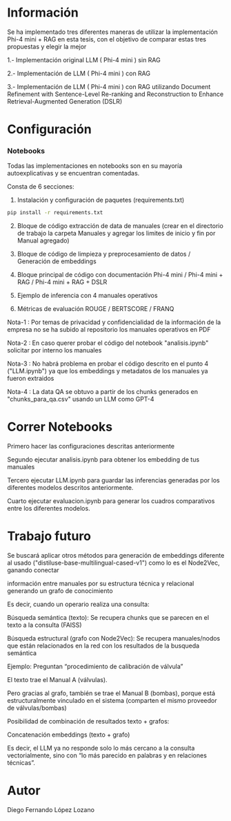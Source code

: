 # Información
Se ha implementado tres diferentes maneras de utilizar la implementación Phi-4 mini + RAG en esta tesis, con el objetivo de comparar estas tres propuestas y elegir la mejor

1.- Implementación original LLM ( Phi-4 mini ) sin RAG

2.- Implementación de LLM ( Phi-4 mini ) con RAG

3.- Implementación de LLM ( Phi-4 mini ) con RAG utilizando Document Refinement with Sentence-Level Re-ranking and Reconstruction to Enhance Retrieval-Augmented Generation (DSLR)

# Configuración

### Notebooks

Todas las implementaciones en notebooks son en su mayoría autoexplicativas y se encuentran comentadas.

Consta de 6 secciones:

1. Instalación y configuración de paquetes (requirements.txt)
```bash
pip install -r requirements.txt
```

2. Bloque de código extracción de data de manuales (crear en el directorio de trabajo la carpeta Manuales y agregar los limites de inicio y fin por Manual agregado)

3. Bloque de código de limpieza y preprocesamiento de datos / Generación de embeddings

4. Bloque principal de código con documentación Phi-4 mini / Phi-4 mini + RAG / Phi-4 mini + RAG + DSLR

5. Ejemplo de inferencia con 4 manuales operativos

6. Métricas de evaluación ROUGE / BERTSCORE / FRANQ

Nota-1 : Por temas de privacidad y confidencialidad de la información de la empresa no se ha subido al repositorio los manuales operativos en PDF 

Nota-2 : En caso querer probar el código del notebook "analisis.ipynb" solicitar por interno los manuales

Nota-3 : No habrá problema en probar el código descrito en el punto 4 ("LLM.ipynb") ya que los embeddings y metadatos de los manuales ya fueron extraidos

Nota-4 : La data QA se obtuvo a partir de los chunks generados en "chunks_para_qa.csv" usando un LLM como GPT-4

# Correr Notebooks

Primero hacer las configuraciones descritas anteriormente

Segundo ejecutar analisis.ipynb para obtener los embedding de tus manuales

Tercero ejecutar LLM.ipynb para guardar las inferencias generadas por los diferentes modelos descritos anteriormente.

Cuarto ejecutar evaluacion.ipynb para generar los cuadros comparativos entre los diferentes modelos.

# Trabajo futuro

Se buscará aplicar otros métodos para generación de embeddings diferente al usado ("distiluse-base-multilingual-cased-v1") como lo es el Node2Vec, ganando conectar 

información entre manuales por su estructura técnica y relacional generando un grafo de conocimiento

Es decir, cuando un operario realiza una consulta:

Búsqueda semántica (texto): Se recupera chunks que se parecen en el texto a la consulta (FAISS)

Búsqueda estructural (grafo con Node2Vec): Se recupera manuales/nodos que están relacionados en la red con los resultados de la busqueda semántica

Ejemplo: Preguntan “procedimiento de calibración de válvula”

El texto trae el Manual A (válvulas).

Pero gracias al grafo, también se trae el Manual B (bombas), porque está estructuralmente vinculado en el sistema (comparten el mismo proveedor de válvulas/bombas)

Posibilidad de combinación de resultados texto + grafos:

Concatenación embeddings (texto + grafo)

Es decir, el LLM ya no responde solo lo más cercano a la consulta vectorialmente, sino con “lo más parecido en palabras y en relaciones técnicas”.

# Autor
Diego Fernando López Lozano
